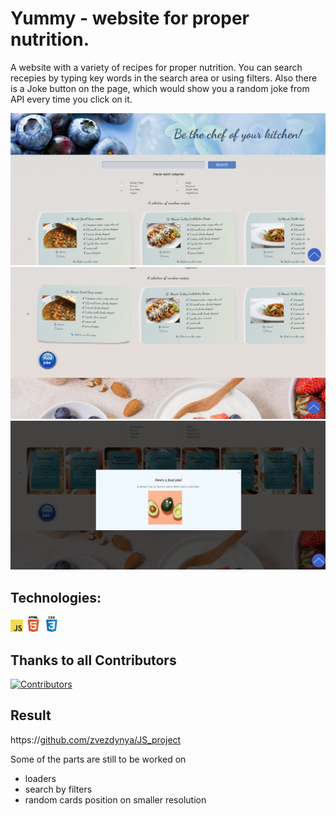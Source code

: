 # Yummy - website for proper nutrition. <br/>
A website with a variety of recipes for proper nutrition. You can search recepies by typing key words in the search area or using filters. Also there is a Joke button on the page, which would show you a random joke from API every time you click on it.

<img width="700" alt="website_screenshot" src="assets/images/screenshot_for_readme1.png">
<img width="700" alt="website_screenshot" src="assets/images/screenshot_for_readme2.png">
<img width="700" alt="website_screenshot" src="assets/images/screenshot_for_readme3.png">

## Technologies:
<code><img height="20" src="https://raw.githubusercontent.com/github/explore/80688e429a7d4ef2fca1e82350fe8e3517d3494d/topics/javascript/javascript.png"></code>
<code><img height="25" src="https://raw.githubusercontent.com/github/explore/80688e429a7d4ef2fca1e82350fe8e3517d3494d/topics/html/html.png"></code>
<code><img height="25" src="https://raw.githubusercontent.com/github/explore/80688e429a7d4ef2fca1e82350fe8e3517d3494d/topics/css/css.png"></code>

## Thanks to all Contributors
[![Contributors](https://contrib.rocks/image?repo=zvezdynya/JS_project)](https://github.com/zvezdynya/JS_project/graphs/contributors)

## Result
https://[github.com/zvezdynya/JS_project](https://yanakin394.github.io/JS_project/)


Some of the parts are still to be worked on
- loaders
- search by filters
- random cards position on smaller resolution
